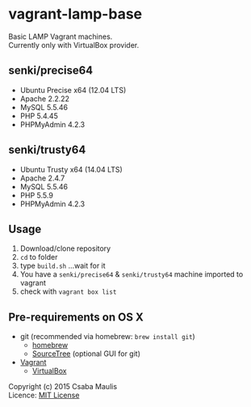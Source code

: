 # vagrant-lamp-base
Basic LAMP Vagrant machines.  
Currently only with VirtualBox provider.

## senki/precise64
- Ubuntu Precise x64 (12.04 LTS)
- Apache 2.2.22 
- MySQL 5.5.46
- PHP  5.4.45
- PHPMyAdmin 4.2.3

## senki/trusty64
- Ubuntu Trusty x64 (14.04 LTS)
- Apache 2.4.7 
- MySQL 5.5.46
- PHP 5.5.9
- PHPMyAdmin 4.2.3

## Usage
1. Download/clone repository
2. `cd` to folder
3. type `build.sh` ...wait for it
4. You have a `senki/precise64` & `senki/trusty64` machine imported to vagrant
5. check with `vagrant box list`

## Pre-requirements on OS X
- git (recommended via homebrew: `brew install git`)
    - [homebrew](http://brew.sh)
    - [SourceTree](https://www.sourcetreeapp.com) (optional GUI for git)
- [Vagrant](https://www.vagrantup.com)
    - [VirtualBox](https://www.virtualbox.org)

Copyright (c) 2015 Csaba Maulis  
Licence: [MIT License](LICENSE)
